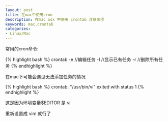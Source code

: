 ```yaml
---
layout: post
title: 在mac中使用cron
description: 在mac osx 中使用 crontab 注意事项
keywords: mac,crontab
categories:
- Linux/Mac
---
```


常用的cron命令:

{% highlight bash %}
  crontab -e //编辑任务
  -l //显示已有任务
  -r //删除所有任务
{% endhighlight %}

在mac下可能会遇见无法添加任务的情况

{% highlight bash %}
  crontab: "/usr/bin/vi" exited with status 1
{% endhighlight %}

这是因为环境变量<span class="impo">$EDITOR</span> 是 <span class="impo">vi</span>

重新设置成 <span class="impo">vim</span> 就行了


